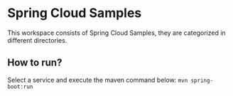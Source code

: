 # Spring Cloud Samples #

This workspace consists of Spring Cloud Samples, they are categorized in different directories.


## How to run? ##

Select a service and execute the maven command below:
``mvn spring-boot:run``